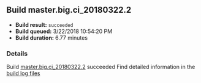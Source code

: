 ## Build master.big.ci_20180322.2
- **Build result:** `succeeded`
- **Build queued:** 3/22/2018 10:54:20 PM
- **Build duration:** 6.77 minutes
### Details
Build [master.big.ci_20180322.2](https://winappstudio.visualstudio.com/web/build.aspx?pcguid=a4ef43be-68ce-4195-a619-079b4d9834c2&builduri=vstfs%3a%2f%2f%2fBuild%2fBuild%2f25310) succeeded
Find detailed information in the [build log files](https://uwpctdiags.blob.core.windows.net/buildlogs/master.big.ci_20180322.2_logs.zip)
